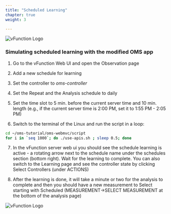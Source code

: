 ```yaml
---
title: "Scheduled Learning"
chapter: true
weight: 3

---
```


![vFunction Logo](/images/vFunction.png)

### Simulating scheduled learning with the modified OMS app

1. Go to the vFunction Web UI and open the Observation page

2. Add a new schedule for learning

3. Set the controller to *oms-controller*

4. Set the Repeat and the Analysis schedule to daily

5. Set the time slot to 5 min. before the current server time and 10 min. length (e.g., if the current server time is 2:00 PM, set it to 1:55 PM - 2:05 PM)

6. Switch to the terminal of the Linux and run the script in a loop:

```bash
cd ~/oms-tutorial/oms-webmvc/script
for i in `seq 1000`; do ./use-apis.sh ; sleep 0.5; done
```

7. In the vFunction server web ui you should see the schedule learning is active - a rotating arrow next to the schedule name under the schedules section (bottom right). Wait for the learning to complete.
You can also switch to the Learning page and see the controller state by clicking Select Controllers (under ACTIONS)

8. After the learning is done, it will take a minute or two for the analysis to complete and then you should have a new measurement to Select starting with Scheduled (MEASUREMENT->SELECT MEASUREMENT at the bottom of the analysis page)

![vFunction Logo](/images/vFunction.png)